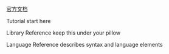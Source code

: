 [官方文档](https://docs.python.org/3/)

Tutorial
start here

Library Reference
keep this under your pillow

Language Reference
describes syntax and language elements